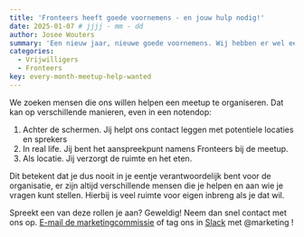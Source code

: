 ```yaml
---
title: 'Fronteers heeft goede voornemens - en jouw hulp nodig!'
date: 2025-01-07 # jjjj - mm - dd
author: Josee Wouters
summary: 'Een nieuw jaar, nieuwe goede voornemens. Wij hebben er wel eentje: wij willen dit jaar elke maand een Fronteers meetup organiseren. Ambitieus? Ja, absoluut! Daarom hebben wij jouw hulp nodig. '
categories:
  - Vrijwilligers
  - Fronteers
key: every-month-meetup-help-wanted
---
```

We zoeken mensen die ons willen helpen een meetup te organiseren. Dat kan op verschillende manieren, even in een notendop:
1) Achter de schermen. Jij helpt ons contact leggen met potentiele locaties en sprekers
2) In real life. Jij bent het aanspreekpunt namens Fronteers bij de meetup.
3) Als locatie. Jij verzorgt de ruimte en het eten. 

Dit betekent dat je dus nooit in je eentje verantwoordelijk bent voor de organisatie, er zijn altijd verschillende mensen die je helpen en aan wie je vragen kunt stellen. Hierbij is veel ruimte voor eigen inbreng als je dat wil. 

Spreekt een van deze rollen je aan? Geweldig! Neem dan snel contact met ons op. [E-mail de marketingcommissie](marketing@fronteers.nl) of tag ons in [Slack](https://join.slack.com/t/fronteersnl/shared_invite/zt-1m0mbjbkh-LyrZgCPr1JzWBeASuTcnog) met @marketing ! 
